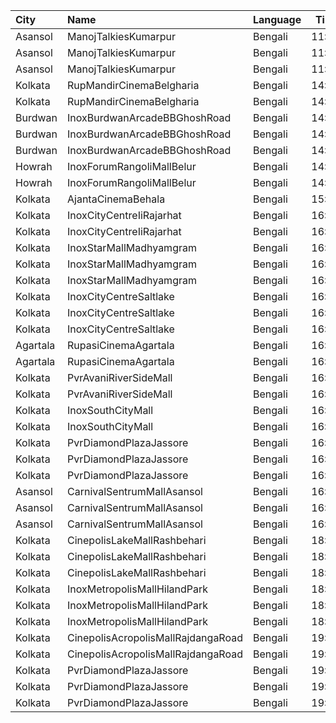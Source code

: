 | City     | Name                               | Language |  Time | Type        | Price | Capacity | Booked |
| :------- | :--------------------------------- | :------- | ----: | :---------- | ----: | -------: | -----: |
| Asansol  | ManojTalkiesKumarpur               | Bengali  | 11:00 | Balcony     |   60₹ |      483 |    411 |
| Asansol  | ManojTalkiesKumarpur               | Bengali  | 11:00 | DressCircle |   70₹ |      113 |     79 |
| Asansol  | ManojTalkiesKumarpur               | Bengali  | 11:00 | RearStall   |   40₹ |      693 |    584 |
| Kolkata  | RupMandirCinemaBelgharia           | Bengali  | 14:10 | Platinum    |  100₹ |       48 |      2 |
| Kolkata  | RupMandirCinemaBelgharia           | Bengali  | 14:10 | Gold        |   80₹ |      102 |     51 |
| Burdwan  | InoxBurdwanArcadeBBGhoshRoad       | Bengali  | 14:30 | Club        |   90₹ |       72 |      0 |
| Burdwan  | InoxBurdwanArcadeBBGhoshRoad       | Bengali  | 14:30 | Executive   |   90₹ |       36 |      0 |
| Burdwan  | InoxBurdwanArcadeBBGhoshRoad       | Bengali  | 14:30 | Royal       |   90₹ |       36 |      0 |
| Howrah   | InoxForumRangoliMallBelur          | Bengali  | 14:40 | Club        |  130₹ |      117 |      0 |
| Howrah   | InoxForumRangoliMallBelur          | Bengali  | 14:40 | Executive   |  130₹ |       69 |      0 |
| Kolkata  | AjantaCinemaBehala                 | Bengali  | 15:05 | Balcony     |  150₹ |      106 |     70 |
| Kolkata  | InoxCityCentreIiRajarhat           | Bengali  | 16:00 | Club        |  112₹ |      210 |      0 |
| Kolkata  | InoxCityCentreIiRajarhat           | Bengali  | 16:00 | Executive   |  112₹ |       40 |      0 |
| Kolkata  | InoxStarMallMadhyamgram            | Bengali  | 16:00 | Club        |  112₹ |       68 |      0 |
| Kolkata  | InoxStarMallMadhyamgram            | Bengali  | 16:00 | Executive   |  112₹ |       30 |      0 |
| Kolkata  | InoxStarMallMadhyamgram            | Bengali  | 16:00 | Royal       |  140₹ |       59 |      0 |
| Kolkata  | InoxCityCentreSaltlake             | Bengali  | 16:00 | DressCircle |  112₹ |      152 |      0 |
| Kolkata  | InoxCityCentreSaltlake             | Bengali  | 16:00 | Galleria    |  112₹ |       36 |      0 |
| Kolkata  | InoxCityCentreSaltlake             | Bengali  | 16:00 | Royale      |  112₹ |       24 |      0 |
| Agartala | RupasiCinemaAgartala               | Bengali  | 16:00 | GoldClass   |  150₹ |      205 |    131 |
| Agartala | RupasiCinemaAgartala               | Bengali  | 16:00 | Recliners   |  350₹ |       16 |      4 |
| Kolkata  | PvrAvaniRiverSideMall              | Bengali  | 16:05 | Classic     |  230₹ |      200 |     10 |
| Kolkata  | PvrAvaniRiverSideMall              | Bengali  | 16:05 | Prime       |  310₹ |       11 |      0 |
| Kolkata  | InoxSouthCityMall                  | Bengali  | 16:05 | Premier     |  160₹ |       34 |      0 |
| Kolkata  | InoxSouthCityMall                  | Bengali  | 16:05 | Silver      |  160₹ |      117 |      0 |
| Kolkata  | PvrDiamondPlazaJassore             | Bengali  | 16:45 | Classic     |  160₹ |      100 |     27 |
| Kolkata  | PvrDiamondPlazaJassore             | Bengali  | 16:45 | Prime       |  220₹ |       11 |      4 |
| Kolkata  | PvrDiamondPlazaJassore             | Bengali  | 16:45 | Recliner    |  420₹ |       12 |      4 |
| Asansol  | CarnivalSentrumMallAsansol         | Bengali  | 16:50 | Premium     |   90₹ |       63 |      0 |
| Asansol  | CarnivalSentrumMallAsansol         | Bengali  | 16:50 | Silver      |   90₹ |      150 |     18 |
| Asansol  | CarnivalSentrumMallAsansol         | Bengali  | 16:50 | Gold        |   90₹ |       43 |     10 |
| Kolkata  | CinepolisLakeMallRashbehari        | Bengali  | 18:25 | Normal      |  150₹ |        3 |      0 |
| Kolkata  | CinepolisLakeMallRashbehari        | Bengali  | 18:25 | Executive   |  150₹ |       49 |      9 |
| Kolkata  | CinepolisLakeMallRashbehari        | Bengali  | 18:25 | Premium     |  150₹ |       29 |     18 |
| Kolkata  | InoxMetropolisMallHilandPark       | Bengali  | 18:40 | Premier     |  112₹ |       36 |      0 |
| Kolkata  | InoxMetropolisMallHilandPark       | Bengali  | 18:40 | Royal       |  300₹ |       14 |      0 |
| Kolkata  | InoxMetropolisMallHilandPark       | Bengali  | 18:40 | Silver      |  112₹ |       96 |      0 |
| Kolkata  | CinepolisAcropolisMallRajdangaRoad | Bengali  | 19:10 | Executive   |  140₹ |       59 |     11 |
| Kolkata  | CinepolisAcropolisMallRajdangaRoad | Bengali  | 19:10 | Premium     |  140₹ |       34 |     17 |
| Kolkata  | PvrDiamondPlazaJassore             | Bengali  | 19:40 | Classic     |  160₹ |      100 |     20 |
| Kolkata  | PvrDiamondPlazaJassore             | Bengali  | 19:40 | Prime       |  220₹ |       11 |      2 |
| Kolkata  | PvrDiamondPlazaJassore             | Bengali  | 19:40 | Recliner    |  420₹ |       12 |      3 |